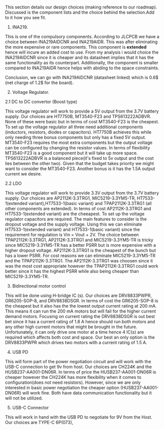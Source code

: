 This section details our design choices (making reference to our roadmap). Discussed is the component lists and the choice behind the selection.Add to it how you see fit.

1. INA219.
   
This is one of the compulsory components. According to JLCPCB we have a choice between INA219AIDCNR and INA219AIDR. This was after eliminating the more expensive or rare components. This component is **extended** hence will incure an added cost to use. From my analysis i would choice the INA219AIDCNR since it is cheaper and its datasheet implies that it has the same functionality as its counterpart. Additionally, the component is smaller compared to INA219AIDR hence helps with abiding to the space constraints.

Conclusion, we can go with INA219AIDCNR (datasheet linked) which is 0.6$ (net charge of 1.2$ for the board).

2. Voltage Regulator.
   
2.1 DC to DC convertor (Boost type)

This voltage regulator will work to provide a 5V output from the 3.7V battery supply. Our choices are HT7750B, MT3540-F23 and TPS613222ADBVR. None of these were basic but in terms of cost MT3540-F23 is the cheapest. To set up the voltage regulator all three need additional components (inductors, resistors, diodes or capacitors). HT7750B achieves this while only needing three bonus components but only has a fixed 5V output. MT3540-F23 requires the most extra components but the output voltage can be configured by changing the resistor values. In terms of flexibility MT3540-F23 is a good component but it will take up more space. TPS613222ADBVR is a balanced piece(it's fixed to 5v output and the cost lies between the other two). Given that the budget takes priority we might want to consider the MT3540-F23. Another bonus is it has the 1.5A output current we desire.

2.2 LDO 

This voltage regulator will work to provide 3.3V output from the 3.7V battery supply. Our choices are AP2112K-3.3TRG1, MIC5219-3.3YM5-TR, HT7533-1(extended variant),HT7533-1(basic variant) and TPAP2112K-3.3TRG1 (all other components are extended). In terms of cost AP2112K-3.3TRG1 and HT7533-1(extended variant) are the cheeapest. To set up the voltage regulator capacitors are required. The main features to consider is the dropout voltage and the supply voltage. Using this we can eliminate HT7533-1(extended variant) and HT7533-1(basic variant) since the requirement for regulation is Vin = Vout + 2V. The choice between TPAP2112K-3.3TRG1, AP2112K-3.3TRG1 and MIC5219-3.3YM5-TR is tricky since MIC5219-3.3YM5-TR has a better PSRR but is more expensive with a higher dropout voltage. AP2112K-3.3TRG1 is the cheapest of the bunch but has a lower PSRR. For cost reasons we can eliminate MIC5219-3.3YM5-TR and the TPAP2112K-3.3TRG1. The AP2112K-3.3TRG1 was choosen since it was the most cost appropriate however the TPAP2112K-3.3TRG1 could work better since it has the highest PSRR while also being cheaper than MIC5219-3.3YM5-TR.

3. Bidirectional motor control

This will be done using H-bridge IC (s). Our choices are DRV8833PWPR, GR6205-SOP-8, and DRV8838DSGR. In terms of cost the GR6205-SOP-8 is the cheapest but it also has the the lowest output current rating at 200 mA. This means it can run the 200 mA motors but will fail for the higher current demand motors. Focusing on current rating the DRV8838DSGR is out best bet since it has a current rating of 1.8 A hence should run both motors and any other high current motors that might be brought in the future. Unfortunately, it can only drive one motor at a time hence 4 IC(s) are required which affects both cost and space. Our best an only option is the 
DRV8833PWPR which drives two motors with a current rating of 1.5 A.

4. USB PD

This will form part of the power negotiation circuit and will work with the USB-C connection to get 9v from host. Our choices are CH224K and the HUSB237-AA001-DN06R. In terms of price the HUSB237-AA001-DN06R is cheaper however the CH224K has more flexibility when it comes to configuration(does not need resistors). However, since we are only interested in basic power negotiation the cheaper option (HUSB237-AA001-DN06R) will work fine. Both have data communication functionality but it will not be utilized.

5. USB-C Connector

This will work in hand with the USB PD to negotiate for 9V from the Host. Our choices are TYPE-C 6P(073),    

